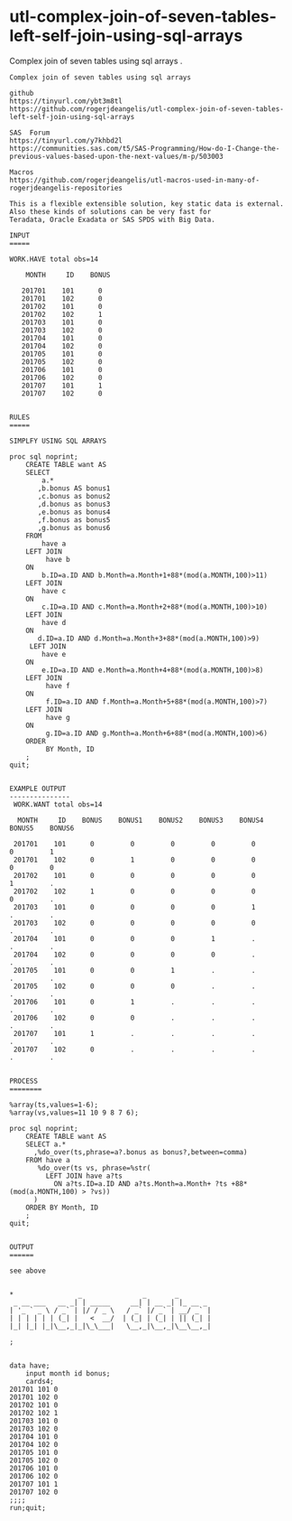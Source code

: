 # utl-complex-join-of-seven-tables-left-self-join-using-sql-arrays
Complex join of seven tables using sql arrays .

    Complex join of seven tables using sql arrays                                                                                      
                                                                                                                                       
    github                                                                                                                             
    https://tinyurl.com/ybt3m8tl                                                                                                       
    https://github.com/rogerjdeangelis/utl-complex-join-of-seven-tables-left-self-join-using-sql-arrays                                
                                                                                                                                       
    SAS  Forum                                                                                                                         
    https://tinyurl.com/y7khbd2l                                                                                                       
    https://communities.sas.com/t5/SAS-Programming/How-do-I-Change-the-previous-values-based-upon-the-next-values/m-p/503003           
                                                                                                                                       
    Macros                                                                                                                             
    https://github.com/rogerjdeangelis/utl-macros-used-in-many-of-rogerjdeangelis-repositories                                         
                                                                                                                                       
    This is a flexible extensible solution, key static data is external.                                                               
    Also these kinds of solutions can be very fast for                                                                                 
    Teradata, Oracle Exadata or SAS SPDS with Big Data.                                                                                
                                                                                                                                       
    INPUT                                                                                                                              
    =====                                                                                                                              
                                                                                                                                       
    WORK.HAVE total obs=14                                                                                                             
                                                                                                                                       
        MONTH     ID    BONUS                                                                                                          
                                                                                                                                       
       201701    101      0                                                                                                            
       201701    102      0                                                                                                            
       201702    101      0                                                                                                            
       201702    102      1                                                                                                            
       201703    101      0                                                                                                            
       201703    102      0                                                                                                            
       201704    101      0                                                                                                            
       201704    102      0                                                                                                            
       201705    101      0                                                                                                            
       201705    102      0                                                                                                            
       201706    101      0                                                                                                            
       201706    102      0                                                                                                            
       201707    101      1                                                                                                            
       201707    102      0                                                                                                            
                                                                                                                                       
                                                                                                                                       
    RULES                                                                                                                              
    =====                                                                                                                              
                                                                                                                                       
    SIMPLFY USING SQL ARRAYS                                                                                                           
                                                                                                                                       
    proc sql noprint;                                                                                                                  
        CREATE TABLE want AS                                                                                                           
        SELECT                                                                                                                         
            a.*                                                                                                                        
           ,b.bonus AS bonus1                                                                                                          
           ,c.bonus as bonus2                                                                                                          
           ,d.bonus as bonus3                                                                                                          
           ,e.bonus as bonus4                                                                                                          
           ,f.bonus as bonus5                                                                                                          
           ,g.bonus as bonus6                                                                                                          
        FROM                                                                                                                           
            have a                                                                                                                     
        LEFT JOIN                                                                                                                      
             have b                                                                                                                    
        ON                                                                                                                             
            b.ID=a.ID AND b.Month=a.Month+1+88*(mod(a.MONTH,100)>11)                                                                   
        LEFT JOIN                                                                                                                      
            have c                                                                                                                     
        ON                                                                                                                             
            c.ID=a.ID AND c.Month=a.Month+2+88*(mod(a.MONTH,100)>10)                                                                   
        LEFT JOIN                                                                                                                      
            have d                                                                                                                     
        ON                                                                                                                             
           d.ID=a.ID AND d.Month=a.Month+3+88*(mod(a.MONTH,100)>9)                                                                     
         LEFT JOIN                                                                                                                     
            have e                                                                                                                     
        ON                                                                                                                             
            e.ID=a.ID AND e.Month=a.Month+4+88*(mod(a.MONTH,100)>8)                                                                    
        LEFT JOIN                                                                                                                      
             have f                                                                                                                    
        ON                                                                                                                             
             f.ID=a.ID AND f.Month=a.Month+5+88*(mod(a.MONTH,100)>7)                                                                   
        LEFT JOIN                                                                                                                      
             have g                                                                                                                    
        ON                                                                                                                             
             g.ID=a.ID AND g.Month=a.Month+6+88*(mod(a.MONTH,100)>6)                                                                   
        ORDER                                                                                                                          
             BY Month, ID                                                                                                              
        ;                                                                                                                              
    quit;                                                                                                                              
                                                                                                                                       
                                                                                                                                       
    EXAMPLE OUTPUT                                                                                                                     
    ---------------                                                                                                                    
     WORK.WANT total obs=14                                                                                                            
                                                                                                                                       
      MONTH     ID    BONUS    BONUS1    BONUS2    BONUS3    BONUS4    BONUS5    BONUS6                                                
                                                                                                                                       
     201701    101      0         0         0         0         0         0         1                                                  
     201701    102      0         1         0         0         0         0         0                                                  
     201702    101      0         0         0         0         0         1         .                                                  
     201702    102      1         0         0         0         0         0         .                                                  
     201703    101      0         0         0         0         1         .         .                                                  
     201703    102      0         0         0         0         0         .         .                                                  
     201704    101      0         0         0         1         .         .         .                                                  
     201704    102      0         0         0         0         .         .         .                                                  
     201705    101      0         0         1         .         .         .         .                                                  
     201705    102      0         0         0         .         .         .         .                                                  
     201706    101      0         1         .         .         .         .         .                                                  
     201706    102      0         0         .         .         .         .         .                                                  
     201707    101      1         .         .         .         .         .         .                                                  
     201707    102      0         .         .         .         .         .         .                                                  
                                                                                                                                       
                                                                                                                                       
    PROCESS                                                                                                                            
    ========                                                                                                                           
                                                                                                                                       
    %array(ts,values=1-6);                                                                                                             
    %array(vs,values=11 10 9 8 7 6);                                                                                                   
                                                                                                                                       
    proc sql noprint;                                                                                                                  
        CREATE TABLE want AS                                                                                                           
        SELECT a.*                                                                                                                     
          ,%do_over(ts,phrase=a?.bonus as bonus?,between=comma)                                                                        
        FROM have a                                                                                                                    
           %do_over(ts vs, phrase=%str(                                                                                                
             LEFT JOIN have a?ts                                                                                                       
               ON a?ts.ID=a.ID AND a?ts.Month=a.Month+ ?ts +88*(mod(a.MONTH,100) > ?vs))                                               
          )                                                                                                                            
        ORDER BY Month, ID                                                                                                             
        ;                                                                                                                              
    quit;                                                                                                                              
                                                                                                                                       
                                                                                                                                       
    OUTPUT                                                                                                                             
    ======                                                                                                                             
                                                                                                                                       
    see above                                                                                                                          
                                                                                                                                       
                                                                                                                                       
    *                _               _       _                                                                                         
     _ __ ___   __ _| | _____     __| | __ _| |_ __ _                                                                                  
    | '_ ` _ \ / _` | |/ / _ \   / _` |/ _` | __/ _` |                                                                                 
    | | | | | | (_| |   <  __/  | (_| | (_| | || (_| |                                                                                 
    |_| |_| |_|\__,_|_|\_\___|   \__,_|\__,_|\__\__,_|                                                                                 
                                                                                                                                       
    ;                                                                                                                                  
                                                                                                                                       
                                                                                                                                       
    data have;                                                                                                                         
        input month id bonus;                                                                                                          
        cards4;                                                                                                                        
    201701 101 0                                                                                                                       
    201701 102 0                                                                                                                       
    201702 101 0                                                                                                                       
    201702 102 1                                                                                                                       
    201703 101 0                                                                                                                       
    201703 102 0                                                                                                                       
    201704 101 0                                                                                                                       
    201704 102 0                                                                                                                       
    201705 101 0                                                                                                                       
    201705 102 0                                                                                                                       
    201706 101 0                                                                                                                       
    201706 102 0                                                                                                                       
    201707 101 1                                                                                                                       
    201707 102 0                                                                                                                       
    ;;;;                                                                                                                               
    run;quit;                                                                                                                          
                                                                                                                                       
                                                                                                                                       
